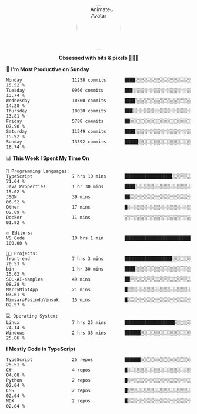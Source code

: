 
<div align="center">
  <img 
    src="https://i.postimg.cc/W1R4TF4j/d6kpuve-c97567cf-518b-4b86-a271-5c89d88d22f7.gif" 
    width="120" 
    height="120" 
    alt="Animated Avatar" 
    style="border-radius: 50%;" 
  />
  
  <strong>Obsessed with bits & pixels 🧑‍💻🎨</strong>
</div>


<!--
### 🛠️ Main Tech Stack

<div align="center">
  <img src="https://cdn.jsdelivr.net/gh/devicons/devicon/icons/javascript/javascript-original.svg" height="25" alt="JavaScript" />
  <img src="https://cdn.jsdelivr.net/gh/devicons/devicon/icons/react/react-original.svg" height="25" alt="React" />
  <img src="https://cdn.jsdelivr.net/gh/devicons/devicon/icons/cplusplus/cplusplus-original.svg" height="25" alt="C++" />
  <img src="https://cdn.jsdelivr.net/gh/devicons/devicon/icons/rust/rust-original.svg" height="25" alt="Rust" />
  <img src="https://cdn.jsdelivr.net/gh/devicons/devicon/icons/java/java-original.svg" height="25" alt="Java" />
  <img src="https://skillicons.dev/icons?i=mysql" height="25" alt="MySQL" />
  <img src="https://skillicons.dev/icons?i=pr" height="25" alt="Premiere Pro" />
</div> -->

<!--START_SECTION:waka-->
📅 **I'm Most Productive on Sunday** 

```text
Monday                   11258 commits       ████░░░░░░░░░░░░░░░░░░░░░   15.52 % 
Tuesday                  9966 commits        ███░░░░░░░░░░░░░░░░░░░░░░   13.74 % 
Wednesday                10360 commits       ████░░░░░░░░░░░░░░░░░░░░░   14.28 % 
Thursday                 10020 commits       ███░░░░░░░░░░░░░░░░░░░░░░   13.81 % 
Friday                   5788 commits        ██░░░░░░░░░░░░░░░░░░░░░░░   07.98 % 
Saturday                 11549 commits       ████░░░░░░░░░░░░░░░░░░░░░   15.92 % 
Sunday                   13592 commits       █████░░░░░░░░░░░░░░░░░░░░   18.74 % 
```


📊 **This Week I Spent My Time On** 

```text
💬 Programming Languages: 
TypeScript               7 hrs 10 mins       ██████████████████░░░░░░░   71.64 % 
Java Properties          1 hr 30 mins        ████░░░░░░░░░░░░░░░░░░░░░   15.02 % 
JSON                     39 mins             ██░░░░░░░░░░░░░░░░░░░░░░░   06.52 % 
Other                    17 mins             █░░░░░░░░░░░░░░░░░░░░░░░░   02.89 % 
Docker                   11 mins             ░░░░░░░░░░░░░░░░░░░░░░░░░   01.92 % 

🔥 Editors: 
VS Code                  10 hrs 1 min        █████████████████████████   100.00 % 

🐱‍💻 Projects: 
front-end                7 hrs 3 mins        ██████████████████░░░░░░░   70.53 % 
bin                      1 hr 30 mins        ████░░░░░░░░░░░░░░░░░░░░░   15.02 % 
SQL-AI-samples           49 mins             ██░░░░░░░░░░░░░░░░░░░░░░░   08.28 % 
MarryMintApp             21 mins             █░░░░░░░░░░░░░░░░░░░░░░░░   03.61 % 
NimsaraPasinduVinsuk     15 mins             █░░░░░░░░░░░░░░░░░░░░░░░░   02.57 % 

💻 Operating System: 
Linux                    7 hrs 25 mins       ███████████████████░░░░░░   74.14 % 
Windows                  2 hrs 35 mins       ██████░░░░░░░░░░░░░░░░░░░   25.86 % 
```

**I Mostly Code in TypeScript** 

```text
TypeScript               25 repos            ██████░░░░░░░░░░░░░░░░░░░   25.51 % 
C#                       4 repos             █░░░░░░░░░░░░░░░░░░░░░░░░   04.08 % 
Python                   2 repos             █░░░░░░░░░░░░░░░░░░░░░░░░   02.04 % 
CSS                      2 repos             █░░░░░░░░░░░░░░░░░░░░░░░░   02.04 % 
MDX                      2 repos             █░░░░░░░░░░░░░░░░░░░░░░░░   02.04 % 
```




<!--END_SECTION:waka-->
